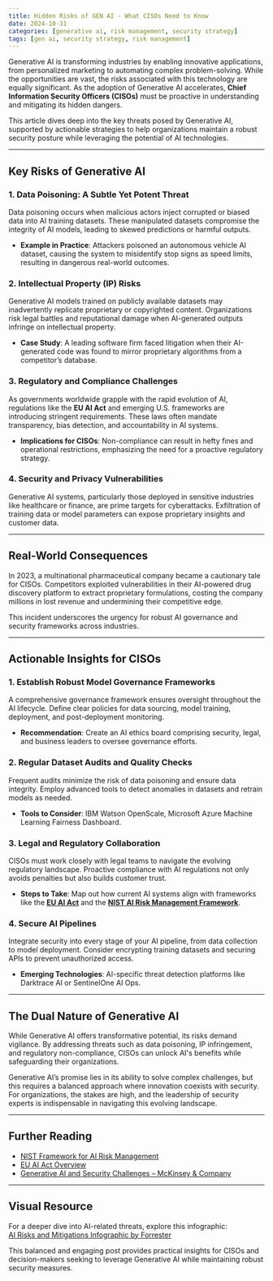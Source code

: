 ```yaml
---
title: Hidden Risks of GEN AI - What CISOs Need to Know
date: 2024-10-31
categories: [generative ai, risk management, security strategy]
tags: [gen ai, security strategy, risk management]
---
```



Generative AI is transforming industries by enabling innovative applications, from personalized marketing to automating complex problem-solving. While the opportunities are vast, the risks associated with this technology are equally significant. As the adoption of Generative AI accelerates, **Chief Information Security Officers (CISOs)** must be proactive in understanding and mitigating its hidden dangers.

This article dives deep into the key threats posed by Generative AI, supported by actionable strategies to help organizations maintain a robust security posture while leveraging the potential of AI technologies.

---

## Key Risks of Generative AI

### 1. Data Poisoning: A Subtle Yet Potent Threat  
Data poisoning occurs when malicious actors inject corrupted or biased data into AI training datasets. These manipulated datasets compromise the integrity of AI models, leading to skewed predictions or harmful outputs.

- **Example in Practice**: Attackers poisoned an autonomous vehicle AI dataset, causing the system to misidentify stop signs as speed limits, resulting in dangerous real-world outcomes.

### 2. Intellectual Property (IP) Risks  
Generative AI models trained on publicly available datasets may inadvertently replicate proprietary or copyrighted content. Organizations risk legal battles and reputational damage when AI-generated outputs infringe on intellectual property.

- **Case Study**: A leading software firm faced litigation when their AI-generated code was found to mirror proprietary algorithms from a competitor’s database.

### 3. Regulatory and Compliance Challenges  
As governments worldwide grapple with the rapid evolution of AI, regulations like the **EU AI Act** and emerging U.S. frameworks are introducing stringent requirements. These laws often mandate transparency, bias detection, and accountability in AI systems.

- **Implications for CISOs**: Non-compliance can result in hefty fines and operational restrictions, emphasizing the need for a proactive regulatory strategy.

### 4. Security and Privacy Vulnerabilities  
Generative AI systems, particularly those deployed in sensitive industries like healthcare or finance, are prime targets for cyberattacks. Exfiltration of training data or model parameters can expose proprietary insights and customer data.

---

## Real-World Consequences  

In 2023, a multinational pharmaceutical company became a cautionary tale for CISOs. Competitors exploited vulnerabilities in their AI-powered drug discovery platform to extract proprietary formulations, costing the company millions in lost revenue and undermining their competitive edge.

This incident underscores the urgency for robust AI governance and security frameworks across industries.

---

## Actionable Insights for CISOs  

### 1. Establish Robust Model Governance Frameworks  
A comprehensive governance framework ensures oversight throughout the AI lifecycle. Define clear policies for data sourcing, model training, deployment, and post-deployment monitoring.

- **Recommendation**: Create an AI ethics board comprising security, legal, and business leaders to oversee governance efforts.

### 2. Regular Dataset Audits and Quality Checks  
Frequent audits minimize the risk of data poisoning and ensure data integrity. Employ advanced tools to detect anomalies in datasets and retrain models as needed.

- **Tools to Consider**: IBM Watson OpenScale, Microsoft Azure Machine Learning Fairness Dashboard.

### 3. Legal and Regulatory Collaboration  
CISOs must work closely with legal teams to navigate the evolving regulatory landscape. Proactive compliance with AI regulations not only avoids penalties but also builds customer trust.

- **Steps to Take**: Map out how current AI systems align with frameworks like the **[EU AI Act](https://artificialintelligenceact.eu/)** and the **[NIST AI Risk Management Framework](https://www.nist.gov/itl/ai-risk-management-framework)**.

### 4. Secure AI Pipelines  
Integrate security into every stage of your AI pipeline, from data collection to model deployment. Consider encrypting training datasets and securing APIs to prevent unauthorized access.

- **Emerging Technologies**: AI-specific threat detection platforms like Darktrace AI or SentinelOne AI Ops.

---

## The Dual Nature of Generative AI  

While Generative AI offers transformative potential, its risks demand vigilance. By addressing threats such as data poisoning, IP infringement, and regulatory non-compliance, CISOs can unlock AI's benefits while safeguarding their organizations.

Generative AI’s promise lies in its ability to solve complex challenges, but this requires a balanced approach where innovation coexists with security. For organizations, the stakes are high, and the leadership of security experts is indispensable in navigating this evolving landscape.

---

## Further Reading  
- [NIST Framework for AI Risk Management](https://www.nist.gov/itl/ai-risk-management-framework)  
- [EU AI Act Overview](https://artificialintelligenceact.eu/)  
- [Generative AI and Security Challenges – McKinsey & Company](https://www.mckinsey.com/)  

---

## Visual Resource  
For a deeper dive into AI-related threats, explore this infographic:  
[AI Risks and Mitigations Infographic by Forrester](https://www.forrester.com/infographic-ai-risks)  

This balanced and engaging post provides practical insights for CISOs and decision-makers seeking to leverage Generative AI while maintaining robust security measures.
